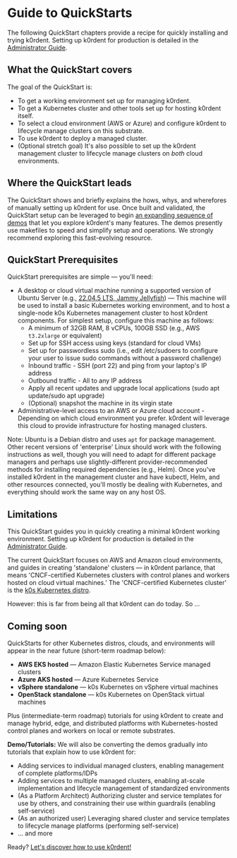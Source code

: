 # Guide to QuickStarts

The following QuickStart chapters provide a recipe for quickly installing and trying k0rdent. Setting up k0rdent for production is detailed in the [Administrator Guide]().

## What the QuickStart covers

The goal of the QuickStart is:

* To get a working environment set up for managing k0rdent.
* To get a Kubernetes cluster and other tools set up for hosting k0rdent itself.
* To select a cloud environment (AWS or Azure) and configure k0rdent to lifecycle manage clusters on this substrate.
* To use k0rdent to deploy a managed cluster.
* (Optional stretch goal) It's also possible to set up the k0rdent management cluster to lifecycle manage clusters on _both_ cloud environments.

## Where the QuickStart leads

The QuickStart shows and briefly explains the hows, whys, and wherefores of manually setting up k0rdent for use. Once built and validated, the QuickStart setup can be leveraged to begin [an expanding sequence of demos](https://github.com/k0rdent/demos) that let you explore k0rdent's many features. The demos presently use makefiles to speed and simplify setup and operations. We strongly recommend exploring this fast-evolving resource.

## QuickStart Prerequisites

QuickStart prerequisites are simple &mdash; you'll need:

* A desktop or cloud virtual machine running a supported version of Ubuntu Server (e.g., [22.04.5 LTS, Jammy Jellyfish](https://releases.ubuntu.com/jammy/)) &mdash; This machine will be used to install a basic Kubernetes working environment, and to host a single-node k0s Kubernetes management cluster to host k0rdent components. For simplest setup, configure this machine as follows:
    * A minimum of 32GB RAM, 8 vCPUs, 100GB SSD (e.g., AWS `t3.2xlarge` or equivalent)
    * Set up for SSH access using keys (standard for cloud VMs)
    * Set up for passwordless sudo (i.e., edit /etc/sudoers to configure your user to issue sudo commands without a password challenge)
    * Inbound traffic - SSH (port 22) and ping from your laptop's IP address
    * Outbound traffic - All to any IP address
    * Apply all recent updates and upgrade local applications (sudo apt update/sudo apt upgrade)
    * (Optional) snapshot the machine in its virgin state
* Administrative-level access to an AWS or Azure cloud account - Depending on which cloud environment you prefer. k0rdent will leverage this cloud to provide infrastructure for hosting managed clusters.

Note: Ubuntu is a Debian distro and uses `apt` for package management. Other recent versions of 'enterprise' Linux should work with the following instructions as well, though you will need to adapt for different package managers and perhaps use slightly-different provider-recommended methods for installing required dependencies (e.g., Helm). Once you've installed k0rdent in the management cluster and have kubectl, Helm, and other resources connected, you'll mostly be dealing with Kubernetes, and everything should work the same way on any host OS.

## Limitations

This QuickStart guides you in quickly creating a minimal k0rdent working environment. Setting up k0rdent for production is detailed in the [Administrator Guide]().

The current QuickStart focuses on AWS and Amazon cloud environments, and guides in creating 'standalone' clusters &mdash; in k0rdent parlance, that means 'CNCF-certified Kubernetes clusters with control planes and workers hosted on cloud virtual machines.' The 'CNCF-certified Kubernetes cluster' is the [k0s Kubernetes distro](https://k0sproject.io).

However: this is far from being all that k0rdent can do today. So ...

## Coming soon

QuickStarts for other Kubernetes distros, clouds, and environments will appear in the near future (short-term roadmap below):

* **AWS EKS hosted** &mdash; Amazon Elastic Kubernetes Service managed clusters 
* **Azure AKS hosted** &mdash; Azure Kubernetes Service
* **vSphere standalone** &mdash; k0s Kubernetes on vSphere virtual machines
* **OpenStack standalone** &mdash; k0s Kubernetes on OpenStack virtual machines

Plus (intermediate-term roadmap) tutorials for using k0rdent to create and manage hybrid, edge, and distributed platforms with Kubernetes-hosted control planes and workers on local or remote substrates.

**Demo/Tutorials:** We will also be converting the demos gradually into tutorials that explain how to use k0rdent for:

* Adding services to individual managed clusters, enabling management of complete platforms/IDPs
* Adding services to multiple managed clusters, enabling at-scale implementation and lifecycle management of standardized environments
* (As a Platform Architect) Authorizing cluster and service templates for use by others, and constraining their use within guardrails (enabling self-service)
* (As an authorized user) Leveraging shared cluster and service templates to lifecycle manage platforms (performing self-service)
* ... and more

Ready? [Let's discover how to use k0rdent!](quickstart-1-mgmt-node-and-cluster.md)

